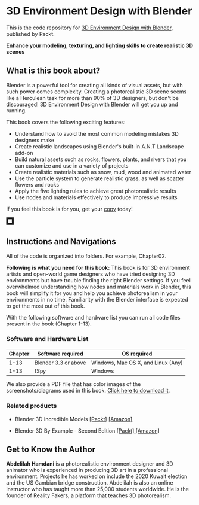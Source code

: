 # 3D Environment Design with Blender

<a href="https://www.packtpub.com/product/3d-environment-design-with-blender/9781803235851?utm_source=github&utm_medium=repository&utm_campaign=9781803235851"><img src="https://static.packt-cdn.com/products/9781803235851/cover/smaller" alt="" height="256px" align="right"></a>

This is the code repository for [3D Environment Design with Blender](https://www.packtpub.com/product/3d-environment-design-with-blender/9781803235851?utm_source=github&utm_medium=repository&utm_campaign=9781803235851), published by Packt.

**Enhance your modeling, texturing, and lighting skills to create realistic 3D scenes**

## What is this book about?
Blender is a powerful tool for creating all kinds of visual assets, but with such power comes complexity. Creating a photorealistic 3D scene seems like a Herculean task for more than 90% of 3D designers, but don't be discouraged! 3D Environment Design with Blender will get you up and running. 

This book covers the following exciting features:
* Understand how to avoid the most common modeling mistakes 3D   designers make
* Create realistic landscapes using Blender's built-in A.N.T Landscape add-on
* Build natural assets such as rocks, flowers, plants, and rivers that you can customize and use in a variety of projects
* Create realistic materials such as snow, mud, wood and animated water
* Use the particle system to generate realistic grass, as well as scatter flowers and rocks
* Apply the five lighting rules to achieve great photorealistic results
* Use nodes and materials effectively to produce impressive results

If you feel this book is for you, get your [copy](https://www.amazon.com/dp/1803235853) today!

<a href="https://www.packtpub.com/?utm_source=github&utm_medium=banner&utm_campaign=GitHubBanner"><img src="https://raw.githubusercontent.com/PacktPublishing/GitHub/master/GitHub.png" 
alt="https://www.packtpub.com/" border="5" /></a>

## Instructions and Navigations
All of the code is organized into folders. For example, Chapter02.

**Following is what you need for this book:**
This book is for 3D environment artists and open-world game designers who have tried designing 3D environments but have trouble finding the right Blender settings. If you feel overwhelmed understanding how nodes and materials work in Blender, this book will simplify it for you and help you achieve photorealism in your environments in no time. Familiarity with the Blender interface is expected to get the most out of this book.

With the following software and hardware list you can run all code files present in the book (Chapter 1-13).
### Software and Hardware List
| Chapter | Software required | OS required |
| -------- | ------------------------------------ | ----------------------------------- |
| 1-13 | Blender 3.3 or above | Windows, Mac OS X, and Linux (Any) |
| 1-13 | fSpy | Windows |

We also provide a PDF file that has color images of the screenshots/diagrams used in this book. [Click here to download it](https://packt.link/KOKhm).

### Related products
* Blender 3D Incredible Models [[Packt]](https://www.packtpub.com/product/blender-3d-incredible-models/9781801817813?utm_source=github&utm_medium=repository&utm_campaign=9781801817813) [[Amazon]](https://www.amazon.com/dp/1801817812)

* Blender 3D By Example - Second Edition [[Packt]](https://www.packtpub.com/product/blender-3d-by-example-second-edition/9781789612561?utm_source=github&utm_medium=repository&utm_campaign=9781789612561) [[Amazon]](https://www.amazon.com/dp/178961256X)

## Get to Know the Author
**Abdelilah Hamdani** is a photorealistic environment designer and 3D animator who is experienced in producing 3D art in a professional environment. Projects he has worked on include the 2020 Kuwait election and the US Gambian bridge construction. Abdelilah is also an online instructor who has
taught more than 25,000 students worldwide. He is the founder of Reality Fakers, a platform that teaches 3D photorealism.
